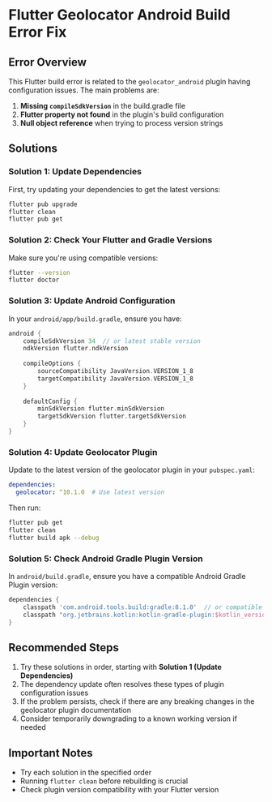 # Flutter Geolocator Android Build Error Fix

## Error Overview

This Flutter build error is related to the `geolocator_android` plugin having configuration issues. The main problems are:

1. **Missing `compileSdkVersion`** in the build.gradle file
2. **Flutter property not found** in the plugin's build configuration
3. **Null object reference** when trying to process version strings

## Solutions

### Solution 1: Update Dependencies

First, try updating your dependencies to get the latest versions:

```bash
flutter pub upgrade
flutter clean
flutter pub get
```

### Solution 2: Check Your Flutter and Gradle Versions

Make sure you're using compatible versions:

```bash
flutter --version
flutter doctor
```

### Solution 3: Update Android Configuration

In your `android/app/build.gradle`, ensure you have:

```gradle
android {
    compileSdkVersion 34  // or latest stable version
    ndkVersion flutter.ndkVersion
    
    compileOptions {
        sourceCompatibility JavaVersion.VERSION_1_8
        targetCompatibility JavaVersion.VERSION_1_8
    }
    
    defaultConfig {
        minSdkVersion flutter.minSdkVersion
        targetSdkVersion flutter.targetSdkVersion
    }
}
```

### Solution 4: Update Geolocator Plugin

Update to the latest version of the geolocator plugin in your `pubspec.yaml`:

```yaml
dependencies:
  geolocator: ^10.1.0  # Use latest version
```

Then run:

```bash
flutter pub get
flutter clean
flutter build apk --debug
```

### Solution 5: Check Android Gradle Plugin Version

In `android/build.gradle`, ensure you have a compatible Android Gradle Plugin version:

```gradle
dependencies {
    classpath 'com.android.tools.build:gradle:8.1.0'  // or compatible version
    classpath "org.jetbrains.kotlin:kotlin-gradle-plugin:$kotlin_version"
}
```

## Recommended Steps

1. Try these solutions in order, starting with **Solution 1 (Update Dependencies)**
2. The dependency update often resolves these types of plugin configuration issues
3. If the problem persists, check if there are any breaking changes in the geolocator plugin documentation
4. Consider temporarily downgrading to a known working version if needed

## Important Notes

- Try each solution in the specified order
- Running `flutter clean` before rebuilding is crucial
- Check plugin version compatibility with your Flutter version